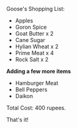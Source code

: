 Goose's Shopping List:

- Apples
- Goron Spice
- Goat Butter x 2
- Cane Sugar
- Hylian Wheat x 2
- Prime Meat x 4
- Rock Salt x 2

**Adding a few more items**

- Hamburger Meat
- Bell Peppers
- Daikon

Total Cost: 400 rupees.

That's it!